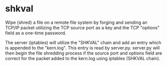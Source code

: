 # shkval

Wipe (shred) a file on a remote file system by forging and sending an TCP/IP packet utilizing the TCP source port as a key and the TCP "options" field as a one-time password.

The server (iptables) will utilize the "SHKVAL" chain and add an entry which is appended to the "kern.log". This entry is read by server.py. server.py will then begin the file shredding process if the source port and options field are correct for the packet added to the kern.log using iptables (SHKVAL chain).
